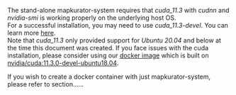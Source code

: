The stand-alone mapkurator-system requires that *cuda_11.3* with *cudnn* and *nvidia-smi* is working properly on the underlying host OS.    
For a successful installation, you may need to use *cuda_11.3-devel*. You can learn more [here](https://github.com/NVIDIA/nvidia-docker/wiki/CUDA).  
Note that *cuda_11.3* only provided support for *Ubuntu 20.04* and below at the time this document was created. 
If you face issues with the cuda installation, please consider using our [docker image](install2.md) which is built on [nvidia/cuda:11.3.0-devel-ubuntu18.04](https://hub.docker.com/layers/nvidia/cuda/11.3.0-devel-ubuntu18.04/images/sha256-79ba930c17842750cd646dd9e78911199f48b7ea1f7ec378dbf90fdea1d95ba1?context=explore).

If you wish to create a docker container with just mapkurator-system, please refer to section......
